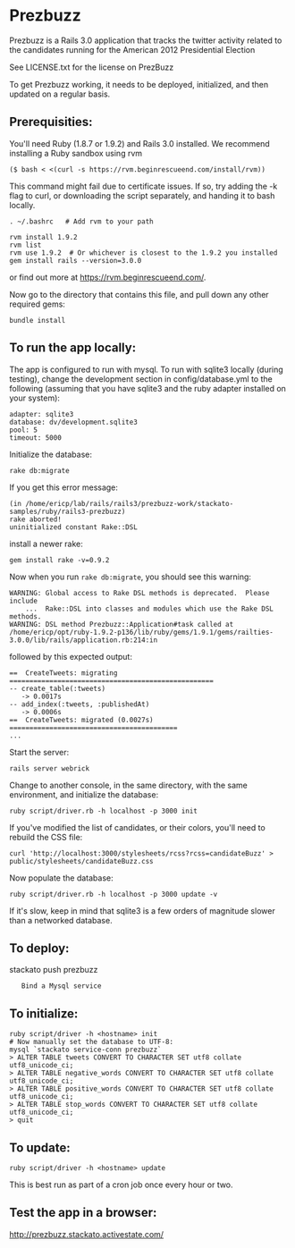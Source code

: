 # Prezbuzz

Prezbuzz is a Rails 3.0 application that tracks the twitter activity
related to the candidates running for the American 2012 Presidential Election

See LICENSE.txt for the license on PrezBuzz

To get Prezbuzz working, it needs to be deployed, initialized, and
then updated on a regular basis.

## Prerequisities:

You'll need Ruby (1.8.7 or 1.9.2) and Rails 3.0 installed.  We recommend
installing a Ruby sandbox using rvm

    ($ bash < <(curl -s https://rvm.beginrescueend.com/install/rvm))
    
This command might fail due to certificate issues.  If so, try adding the -k
flag to curl, or downloading the script separately, and handing it to bash locally.
    
    . ~/.bashrc   # Add rvm to your path
    
    rvm install 1.9.2 
    rvm list
    rvm use 1.9.2  # Or whichever is closest to the 1.9.2 you installed
    gem install rails --version=3.0.0
    
or find out more at <https://rvm.beginrescueend.com/>.

Now go to the directory that contains this file, and pull down
any other required gems:

    bundle install
    
## To run the app locally:

The app is configured to run with mysql.  To run with sqlite3
locally (during testing), change the development section in
config/database.yml to the following (assuming that you have
sqlite3 and the ruby adapter installed on your system):

    adapter: sqlite3
    database: dv/development.sqlite3
    pool: 5
    timeout: 5000
    
Initialize the database:

    rake db:migrate
    
If you get this error message:

    (in /home/ericp/lab/rails/rails3/prezbuzz-work/stackato-samples/ruby/rails3-prezbuzz)
    rake aborted!
    uninitialized constant Rake::DSL
    
install a newer rake:

    gem install rake -v=0.9.2
    
Now when you run `rake db:migrate`, you should see this warning:

    WARNING: Global access to Rake DSL methods is deprecated.  Please include
        ...  Rake::DSL into classes and modules which use the Rake DSL methods.
    WARNING: DSL method Prezbuzz::Application#task called at /home/ericp/opt/ruby-1.9.2-p136/lib/ruby/gems/1.9.1/gems/railties-3.0.0/lib/rails/application.rb:214:in

followed by this expected output:

    ==  CreateTweets: migrating ===================================================
    -- create_table(:tweets)
       -> 0.0017s
    -- add_index(:tweets, :publishedAt)
       -> 0.0006s
    ==  CreateTweets: migrated (0.0027s) ==========================================
    ...
    
Start the server:

    rails server webrick
    
Change to another console, in the same directory, with
the same environment, and initialize the database:

    ruby script/driver.rb -h localhost -p 3000 init

If you've modified the list of candidates, or their colors, you'll need to
rebuild the CSS file:

    curl 'http://localhost:3000/stylesheets/rcss?rcss=candidateBuzz' > public/stylesheets/candidateBuzz.css
    
Now populate the database:

    ruby script/driver.rb -h localhost -p 3000 update -v
    
If it's slow, keep in mind that sqlite3 is a few orders of
magnitude slower than a networked database.

## To deploy:

   stackato push prezbuzz

       Bind a Mysql service

## To initialize:

    ruby script/driver -h <hostname> init
    # Now manually set the database to UTF-8:
    mysql `stackato service-conn prezbuzz`
    > ALTER TABLE tweets CONVERT TO CHARACTER SET utf8 collate utf8_unicode_ci;
    > ALTER TABLE negative_words CONVERT TO CHARACTER SET utf8 collate utf8_unicode_ci;
    > ALTER TABLE positive_words CONVERT TO CHARACTER SET utf8 collate utf8_unicode_ci;
    > ALTER TABLE stop_words CONVERT TO CHARACTER SET utf8 collate utf8_unicode_ci;
    > quit

## To update:

    ruby script/driver -h <hostname> update

This is best run as part of a cron job once every hour or two.


## Test the app in a browser:

<http://prezbuzz.stackato.activestate.com/>

